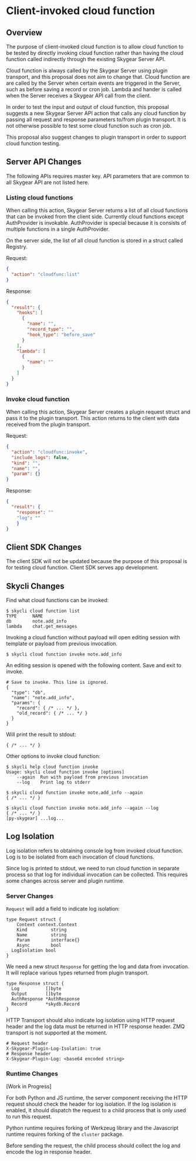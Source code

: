 # Client-invoked cloud function

## Overview

The purpose of client-invoked cloud function is to allow cloud function to be
tested by directly invoking cloud function rather than having the cloud function
called indirectly through the existing Skygear Server API.

Cloud function is always called by the Skygear Server using plugin transport,
and this proposal does not aim to change that. Cloud function are are called by
the Server when certain events are triggered in the Server, such as before
saving a record or cron job. Lambda and hander is called when the Server
receives a Skygear API call from the client.

In order to test the input and output of cloud function, this proposal suggests
a new Skygear Server API action that calls any cloud function by passing all
request and response parameters to/from plugin transport. It is not otherwise
possible to test some cloud function such as cron job.

This proposal also suggest changes to plugin transport in order to support cloud
function testing.

## Server API Changes

The following APIs requires master key. API parameters that are common to all
Skygear API are not listed here.

### Listing cloud functions

When calling this action, Skygear Server returns a list of all cloud functions
that can be invoked from the client side. Currently cloud functions except
AuthProvider is invokable. AuthProvider is special because it is consists of
multiple functions in a single AuthProvider.

On the server side, the list of all cloud function is stored in a struct called
Registry.

Request:

```json
{
  "action": "cloudfunc:list"
}
```

Response:

```json
{
  "result": {
    "hooks": [
      {
        "name": "",
        "record_type": "",
        "hook_type": "before_save"
      }
    ],
    "lambda": [
      {
        "name": ""
      }
    ] 
  }
}
```

### Invoke cloud function

When calling this action, Skygear Server creates a plugin request struct and
pass it to the plugin transport. This action returns to the client with data
received from the plugin transport. 

Request:

```json
{
  "action": "cloudfunc:invoke",
  "include_logs": false,
  "kind": "",
  "name": "",
  "param": {}
}
```

Response:

```json
{
  "result": {
    "response": ""
    "log": ""
  	}
}
```

## Client SDK Changes

The client SDK will not be updated because the purpose of this proposal is for
testing cloud function. Client SDK serves app development.

## Skycli Changes

Find what cloud functions can be invoked:

```
$ skycli cloud function list
TYPE      NAME
db        note.add_info
lambda    chat.get_messages
```

Invoking a cloud function without payload will open editing session with
template or payload from previous invocation.

```
$ skycli cloud function invoke note.add_info
```

An editing session is opened with the following content. Save and exit to
invoke.

```
# Save to invoke. This line is ignored.
{
  "type": "db",
  "name": "note.add_info",
  "params": {
    "record": { /* ... */ },
    "old_record": { /* ... */ }
  }
}
```

Will print the result to stdout:

```
{ /* ... */ }
```

Other options to invoke cloud function:

```
$ skycli help cloud function invoke
Usage: skycli cloud function invoke [options]
    --again  Run with payload from previous invocation
    --log    Print log to stderr

$ skycli cloud function invoke note.add_info --again
{ /* ... */ }

$ skycli cloud function invoke note.add_info --again --log
{ /* ... */ } 
[py-skygear] ...log...
```

## Log Isolation

Log isolation refers to obtaining console log from invoked cloud function. Log
is to be isolated from each invocation of cloud functions.

Since log is printed to stdout, we need to run cloud function in separate
process so that log for individual invocation can be collected. This requires
some changes across server and plugin runtime.

### Server Changes

`Request`  will add a field to indicate log isolation:

```
type Request struct {
	Context context.Context
	Kind         string
	Name         string
	Param        interface{}
	Async        bool
  LogIsolation bool
}
```

We need a new struct `Response` for getting the log and data from invocation. It
will replace various types returned from plugin transport. 

```
type Response struct {
  Log          []byte
  Output       []byte
  AuthResponse *AuthResponse
  Record       *skydb.Record
}
```

HTTP Transport should also indicate log isolation using HTTP request header and
the log data must be returned in HTTP response header. ZMQ transport is not
supported at the moment.

```
# Request header
X-Skygear-Plugin-Log-Isolation: true
# Response header
X-Skygear-Plugin-Log: <base64 encoded string>
```

### Runtime Changes

[Work in Progress]

For both Python and JS runtime, the server component receiving the HTTP request
should check the header for log isolation. If the log isolation is enabled, it
should dispatch the request to a child process that is only used to run this
request.

Python runtime requires forking of Werkzeug library and the Javascript runtime
requires forking of the `cluster` package.

Before sending the request, the child process should collect the log and encode
the log in response header.

